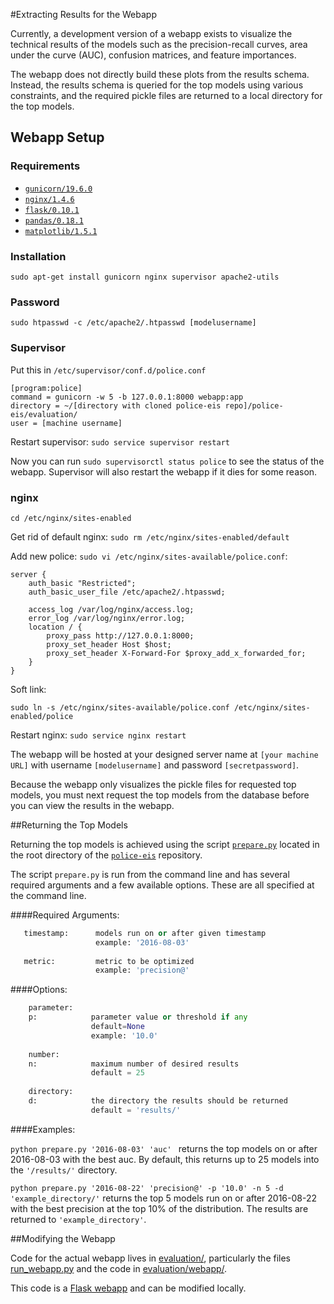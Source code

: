 #Extracting Results for the Webapp

Currently, a development version of a webapp exists to visualize the technical results of the models such as the precision-recall curves, area under the curve (AUC), confusion matrices, and feature importances.

The webapp does not directly build these plots from the results schema. Instead, the results schema is queried for the top models using various constraints, and the required pickle files are returned to a local directory for the top models.

## Webapp Setup

### Requirements

* [`gunicorn/19.6.0`](http://docs.gunicorn.org/en/stable/install.html)
* [`nginx/1.4.6`](https://www.nginx.com)
* [`flask/0.10.1`](http://flask.pocoo.org)
* [`pandas/0.18.1`](http://pandas.pydata.org/pandas-docs/stable/install.html)
* [`matplotlib/1.5.1`](http://matplotlib.org/faq/installing_faq.html#clean-install)

### Installation

`sudo apt-get install gunicorn nginx supervisor apache2-utils`

### Password

`sudo htpasswd -c /etc/apache2/.htpasswd [modelusername]`

### Supervisor

Put this in `/etc/supervisor/conf.d/police.conf`

```
[program:police]
command = gunicorn -w 5 -b 127.0.0.1:8000 webapp:app
directory = ~/[directory with cloned police-eis repo]/police-eis/evaluation/
user = [machine username]
```

Restart supervisor: `sudo service supervisor restart`

Now you can run `sudo supervisorctl status police` to see the status of the
webapp. Supervisor will also restart the webapp if it dies for some reason.

### nginx

`cd /etc/nginx/sites-enabled`

Get rid of default nginx:
`sudo rm /etc/nginx/sites-enabled/default`

Add new police:
`sudo vi /etc/nginx/sites-available/police.conf`:

```
server {
    auth_basic "Restricted";
    auth_basic_user_file /etc/apache2/.htpasswd;

    access_log /var/log/nginx/access.log;
    error_log /var/log/nginx/error.log;
    location / {
        proxy_pass http://127.0.0.1:8000;
        proxy_set_header Host $host;
        proxy_set_header X-Forward-For $proxy_add_x_forwarded_for;
    }
}
```

Soft link:
```
sudo ln -s /etc/nginx/sites-available/police.conf /etc/nginx/sites-enabled/police
```

Restart nginx: `sudo service nginx restart`

The webapp will be hosted at your designed server name at `[your machine URL]` with username `[modelusername]` and password `[secretpassword]`.

Because the webapp only visualizes the pickle files for requested top models, you must next request the top models from the database before you can view the results in the webapp.


##Returning the Top Models

Returning the top models is achieved using the script [`prepare.py`](../prepare.py) located in the root directory of the [`police-eis`](../) repository.

The script `prepare.py` is run from the command line and has several required arguments and a few available options. These are all specified at the command line.

####Required Arguments:

  ```Python
     timestamp:      models run on or after given timestamp
                     example: '2016-08-03'
                  
     metric:         metric to be optimized
                     example: 'precision@'
  ```

####Options:
  ```Python
      parameter:
      p:            parameter value or threshold if any
                    default=None
                    example: '10.0'
                    
      number:
      n:            maximum number of desired results
                    default = 25
      
      directory:  
      d:            the directory the results should be returned
                    default = 'results/'
  ```

####Examples:

`python prepare.py '2016-08-03' 'auc' ` returns the top models on or after 2016-08-03 with the best auc. By default, this returns up to 25 models into the `'/results/'` directory.

`python prepare.py '2016-08-22' 'precision@' -p '10.0' -n 5 -d 'example_directory/'` returns the top 5 models run on or after 2016-08-22 with the best precision at the top 10% of the distribution. The results are returned to `'example_directory'`. 


##Modifying the Webapp

Code for the actual webapp lives in [evaluation/](../evaluation/), particularly the files [run_webapp.py](../evaluation/run_webapp.py) and the code in [evaluation/webapp/](../evaluation/webapp/). 

This code is a [Flask webapp](http://flask.pocoo.org) and can be modified locally. 
